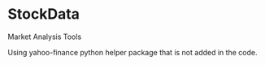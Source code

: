 # StockData
Market Analysis Tools

Using yahoo-finance python helper package that is not added in the code.
